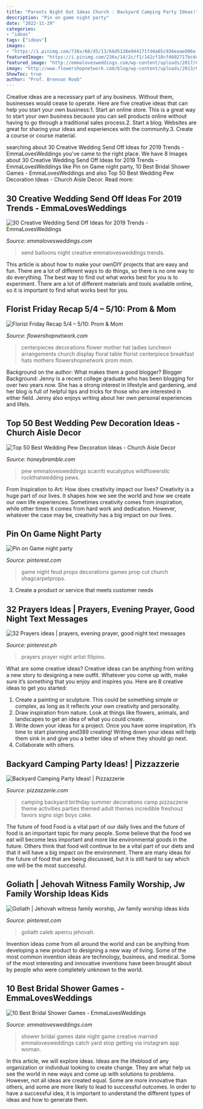 ```yaml
---
title: "Parents Night Out Ideas Church : Backyard Camping Party Ideas!"
description: "Pin on game night party"
date: "2022-11-29"
categories:
- "ideas"
tags: ["ideas"]
images:
- "https://i.pinimg.com/736x/68/d5/13/68d5138e944171fd4a65c936eaae806e--shag-carpet-family-feud.jpg"
featuredImage: "https://i.pinimg.com/236x/14/2c/f1/142cf18cf4602717bcdc5c672d00d8ec--prayers.jpg"
featured_image: "http://emmalovesweddings.com/wp-content/uploads/2017/08/creative-date-night-ideas-game-for-bridal-shower.jpg"
image: "http://www.flowershopnetwork.com/blog/wp-content/uploads/2013/05/crossroads.jpg"
ShowToc: true
author: "Prof. Brennan Roob"
---
```



Creative ideas are a necessary part of any business. Without them, businesses would cease to operate. Here are five creative ideas that can help you start your own business:1. Start an online store. This is a great way to start your own business because you can sell products online without having to go through a traditional sales process.2. Start a blog. Websites are great for sharing your ideas and experiences with the community.3. Create a course or course material.

	

		
searching about 30 Creative Wedding Send Off Ideas for 2019 Trends - EmmaLovesWeddings you've came to the right place. We have 8 Images about 30 Creative Wedding Send Off Ideas for 2019 Trends - EmmaLovesWeddings like Pin on Game night party, 10 Best Bridal Shower Games - EmmaLovesWeddings and also Top 50 Best Wedding Pew Decoration Ideas - Church Aisle Decor. Read more:
		
    
## 30 Creative Wedding Send Off Ideas For 2019 Trends - EmmaLovesWeddings

<img loading=lazy src="https://emmalovesweddings.com/wp-content/uploads/2018/12/balloons-night-wedding-send-off-ideas.jpg" onerror="this.onerror=null;this.src='https://tse3.mm.bing.net/th?id=OIP.apuFmbsdwBRyuNas0aLAGQHaLH&amp;pid=15.1';" alt="30 Creative Wedding Send Off Ideas for 2019 Trends - EmmaLovesWeddings">

_Source: emmalovesweddings.com_

>send balloons night creative emmalovesweddings trends. 

	

This article is about how to make your ownDIY projects that are easy and fun. There are a lot of different ways to do things, so there is no one way to do everything. The best way to find out what works best for you is to experiment. There are a lot of different materials and tools available online, so it is important to find what works best for you.

    
## Florist Friday Recap 5/4 – 5/10: Prom &amp; Mom

<img loading=lazy src="http://www.flowershopnetwork.com/blog/wp-content/uploads/2013/05/crossroads.jpg" onerror="this.onerror=null;this.src='https://tse2.mm.bing.net/th?id=OIP.VH6V5PTelu3eNTazhuOu9gHaI5&amp;pid=15.1';" alt="Florist Friday Recap 5/4 – 5/10: Prom &amp; Mom">

_Source: flowershopnetwork.com_

>centerpieces decorations flower mother hat ladies luncheon arrangements church display floral table florist centerpiece breakfast hats mothers flowershopnetwork prom mom. 

	

Background on the author: What makes them a good blogger?
Blogger Background:
Jenny is a recent college graduate who has been blogging for over two years now. She has a strong interest in lifestyle and gardening, and her blog is full of helpful tips and tricks for those who are interested in either field. Jenny also enjoys writing about her own personal experiences and lifeIs.

    
## Top 50 Best Wedding Pew Decoration Ideas - Church Aisle Decor

<img loading=lazy src="https://honeybramble.com/wp-content/uploads/beautiful-eucalyptus-wedding-aisle-pew-decoration-ideas.jpg" onerror="this.onerror=null;this.src='https://tse4.mm.bing.net/th?id=OIP.UB9CcHp8VyUEEArlFbsXvQAAAA&amp;pid=15.1';" alt="Top 50 Best Wedding Pew Decoration Ideas - Church Aisle Decor">

_Source: honeybramble.com_

>pew emmalovesweddings scarritt eucalyptus wildflowersllc rockthatwedding pews. 

	

From Inspiration to Art: How does creativity impact our lives?
Creativity is a huge part of our lives. It shapes how we see the world and how we create our own life experiences. Sometimes creativity comes from inspiration, while other times it comes from hard work and dedication. However, whatever the case may be, creativity has a big impact on our lives.

    
## Pin On Game Night Party

<img loading=lazy src="https://i.pinimg.com/736x/68/d5/13/68d5138e944171fd4a65c936eaae806e--shag-carpet-family-feud.jpg" onerror="this.onerror=null;this.src='https://tse4.mm.bing.net/th?id=OIP.YokG35NsBjrQHq_QAR343wHaD5&amp;pid=15.1';" alt="Pin on Game night party">

_Source: pinterest.com_

>game night feud props decorations games prop cut church shagcarpetprops. 

	

3. Create a product or service that meets customer needs

    
## 32 Prayers Ideas | Prayers, Evening Prayer, Good Night Text Messages

<img loading=lazy src="https://i.pinimg.com/236x/14/2c/f1/142cf18cf4602717bcdc5c672d00d8ec--prayers.jpg" onerror="this.onerror=null;this.src='https://tse1.mm.bing.net/th?id=OIP.q0cWtOBj4gWBWLE4LvqwPAAAAA&amp;pid=15.1';" alt="32 Prayers ideas | prayers, evening prayer, good night text messages">

_Source: pinterest.ph_

>prayers prayer night artist filipino. 

	

What are some creative ideas?
Creative ideas can be anything from writing a new story to designing a new outfit. Whatever you come up with, make sure it’s something that you enjoy and inspires you. Here are 8 creative ideas to get you started: 
1) Create a painting or sculpture. This could be something simple or complex, as long as it reflects your own creativity and personality. 
2) Draw inspiration from nature. Look at things like flowers, animals, and landscapes to get an idea of what you could create. 
3) Write down your ideas for a project. Once you have some inspiration, it’s time to start planning and389 creating! Writing down your ideas will help them sink in and give you a better idea of where they should go next. 
4) Collaborate with others.

    
## Backyard Camping Party Ideas! | Pizzazzerie

<img loading=lazy src="http://pizzazzerie.com/wp-content/uploads/2012/09/Camping-Party-Ideas.jpg" onerror="this.onerror=null;this.src='https://tse2.mm.bing.net/th?id=OIP.rgLVEEEGqMJb_P25jIC8wQHaK-&amp;pid=15.1';" alt="Backyard Camping Party Ideas! | Pizzazzerie">

_Source: pizzazzerie.com_

>camping backyard birthday summer decorations camp pizzazzerie theme activities parties themed adult themes incredible freshouz favors signs sign boys cake. 

	

The future of food
Food is a vital part of our daily lives and the future of food is an important topic for many people. Some believe that the food we eat will become less important and more like environmental goods in the future. Others think that food will continue to be a vital part of our diets and that it will have a big impact on the environment. There are many ideas for the future of food that are being discussed, but it is still hard to say which one will be the most successful.

    
## Goliath | Jehovah Witness Family Worship, Jw Family Worship Ideas Kids

<img loading=lazy src="https://i.pinimg.com/originals/cd/e8/c9/cde8c96e917d5f2d94eb9f3c0c63c5f0.jpg" onerror="this.onerror=null;this.src='https://tse3.mm.bing.net/th?id=OIP.R8u0RIR9FYByM5-1t_5bMQHaJ4&amp;pid=15.1';" alt="Goliath | Jehovah witness family worship, Jw family worship ideas kids">

_Source: pinterest.com_

>goliath caleb apercu jehovah. 

	

Invention ideas come from all around the world and can be anything from developing a new product to designing a new way of living. Some of the most common invention ideas are technology, business, and medical. Some of the most interesting and innovative inventions have been brought about by people who were completely unknown to the world.

    
## 10 Best Bridal Shower Games - EmmaLovesWeddings

<img loading=lazy src="http://emmalovesweddings.com/wp-content/uploads/2017/08/creative-date-night-ideas-game-for-bridal-shower.jpg" onerror="this.onerror=null;this.src='https://tse2.mm.bing.net/th?id=OIP.jGYRN1Cc35Iw1RkeS25o2AHaLH&amp;pid=15.1';" alt="10 Best Bridal Shower Games - EmmaLovesWeddings">

_Source: emmalovesweddings.com_

>shower bridal games date night game creative married emmalovesweddings catch yard stop getting via instagram app woman. 

	

In this article, we will explore ideas. Ideas are the lifeblood of any organization or individual looking to create change. They are what help us see the world in new ways and come up with solutions to problems. However, not all ideas are created equal. Some are more innovative than others, and some are more likely to lead to successful outcomes. In order to have a successful idea, it is important to understand the different types of ideas and how to generate them.

